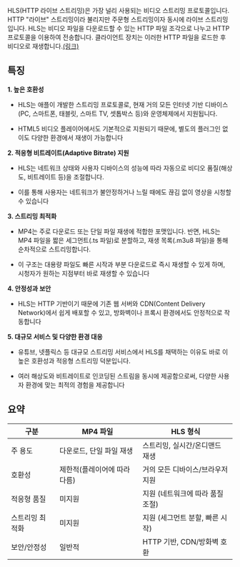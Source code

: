 
HLS(HTTP 라이브 스트리밍)은 가장 널리 사용되는 비디오 스트리밍 프로토콜입니다. HTTP "라이브" 스트리밍이라 불리지만 주문형 스트리밍이자 동시에 라이브 스트리밍 입니다.
HLS는 비디오 파일을 다운로드할 수 있는 HTTP 파일 조각으로 나누고 HTTP 프로토콜을 이용하여 전송합니다. 
클라이언트 장치는 이러한 HTTP 파일을 로드한 후 비디오로 재생합니다.[(링크)](https://www.cloudflare.com/ko-kr/learning/video/what-is-http-live-streaming/)

## 특징
**1. 높은 호환성**
- HLS는 애플이 개발한 스트리밍 프로토콜로, 현재 거의 모든 인터넷 기반 디바이스(PC, 스마트폰, 태블릿, 스마트 TV, 셋톱박스 등)와 운영체제에서 지원됩니다.

- HTML5 비디오 플레이어에서도 기본적으로 지원되기 때문에, 별도의 플러그인 없이도 다양한 환경에서 재생이 가능합니다

**2. 적응형 비트레이트(Adaptive Bitrate) 지원**
- HLS는 네트워크 상태와 사용자 디바이스의 성능에 따라 자동으로 비디오 품질(해상도, 비트레이트 등)을 조절합니다.
    
- 이를 통해 사용자는 네트워크가 불안정하거나 느릴 때에도 끊김 없이 영상을 시청할 수 있습니다

**3. 스트리밍 최적화**
- MP4는 주로 다운로드 또는 단일 파일 재생에 적합한 포맷입니다. 반면, HLS는 MP4 파일을 짧은 세그먼트(.ts 파일)로 분할하고, 재생 목록(.m3u8 파일)을 통해 순차적으로 스트리밍합니다.
    
- 이 구조는 대용량 파일도 빠른 시작과 부분 다운로드로 즉시 재생할 수 있게 하며, 시청자가 원하는 지점부터 바로 재생할 수 있습니다

**4. 안정성과 보안**
- HLS는 HTTP 기반이기 때문에 기존 웹 서버와 CDN(Content Delivery Network)에서 쉽게 배포할 수 있고, 방화벽이나 프록시 환경에서도 안정적으로 작동합니다

**5. 대규모 서비스 및 다양한 환경 대응**
- 유튜브, 넷플릭스 등 대규모 스트리밍 서비스에서 HLS를 채택하는 이유도 바로 이 높은 호환성과 적응형 스트리밍 덕분입니다.
    
- 여러 해상도와 비트레이트로 인코딩된 스트림을 동시에 제공함으로써, 다양한 사용자 환경에 맞는 최적의 경험을 제공합니다

## 요약

|구분|MP4 파일|HLS 형식|
|---|---|---|
|주 용도|다운로드, 단일 파일 재생|스트리밍, 실시간/온디맨드 재생|
|호환성|제한적(플레이어에 따라 다름)|거의 모든 디바이스/브라우저 지원|
|적응형 품질|미지원|지원 (네트워크에 따라 품질 조절)|
|스트리밍 최적화|미지원|지원 (세그먼트 분할, 빠른 시작)|
|보안/안정성|일반적|HTTP 기반, CDN/방화벽 호환|

